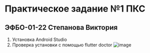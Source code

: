 # Практическое задание №1 ПКС
## ЭФБО-01-22 Степанова Виктория

1. Установка Android Studio
2. Проверка установки с помощью flutter doctor
![image](https://github.com/user-attachments/assets/fac7eaa4-e0ba-4e4a-816b-1d55f6e2ddcc)

